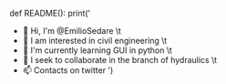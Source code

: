 def README():
  print('
  - 👋 Hi, I'm @EmilioSedare \t
  - 👀 I am interested in civil engineering \t
  - 🌱 I'm currently learning GUI in python \t
  - 💞️ I seek to collaborate in the branch of hydraulics \t
  - 📫 Contacts on twitter
  ')
